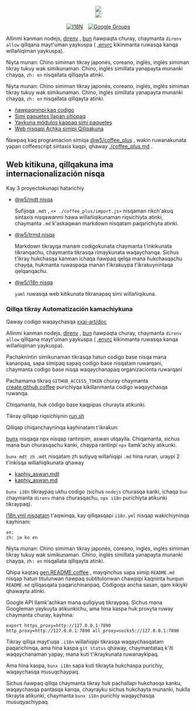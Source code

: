 <p align="center"><a href="https://xxai.art"><img src="https://cdn.jsdelivr.net/gh/xxai-art/doc/logo.svg"/></a><br/><a href="https://xxai.art"><img src="https://cdn.jsdelivr.net/gh/xxai-art/doc/xxai.svg"/></a></p><p align="center"><a href="https://github.com/xxai-art/doc#readme"><img alt="I18N" src="https://cdn.jsdelivr.net/gh/wactax/img/t.svg"/></a>　<a href="https://groups.google.com/u/0/g/xxai-art"><img alt="Google Groups" src="https://cdn.jsdelivr.net/gh/wactax/img/g-groups.svg"/></a></p>

Allinmi kanman nodejs, [direnv](https://direnv.net) , [bun](https://github.com/oven-sh/bun) ñawpaqta churay, chaymanta `direnv allow` qillqana mayt'uman yaykuspa ( [.envrc](https://github.com/xxai-art/doc/blob/main/.envrc) kikinmanta ruwasqa kanqa willañiqiman yaykuspa).

Niyta munan: Chino simiman tikray japonés, coreano, inglés, inglés simiman tikray tukuy wak simikunaman. Chino, inglés simillata yanapayta munanki chayqa, `zh: en` nisqallata qillqayta atinki.

Niyta munan: Chino simiman tikray japonés, coreano, inglés, inglés simiman tikray tukuy wak simikunaman. Chino, inglés simillata yanapayta munanki chayqa, `zh: en` nisqallata qillqayta atinki.

* [ñawpaqninpi kaq codigo](https://github.com/xxai-art/web)
* [Simi paquetes llapan sitiopaq](https://github.com/xxai-art/web/tree/main/i18n)
* [Yaykuna módulos kaqpaq simi paquetes](https://github.com/wacpkg/user/tree/main/ui.i18n)
* [Web nisqapi Achka simipi Qillqakuna](https://github.com/xxai-doc)

Ñawpaq kaq programacion simiqa [@w5/coffee_plus](http://npmjs.com/@w5/coffee_plus) , wakin ruwanakunata yapan coffeescript sintaxis kaqpi, qhaway [./coffee_plus.md](./coffee_plus.md) .

## Web kitikuna, qillqakuna ima internacionalización nisqa

Kay 3 proyectokunapi hatarichiy

* [@w5/mdt nisqa](https://www.npmjs.com/package/@w5/mdt)

  Sufijoqa `.mdt` , `<+ ./coffee_plus/import.js>` nisqaman rikch'akuq sintaxis nisqawanmi hawa willañiqikunaman riqsichiyta atinki, chaymanta `.md` k'askaqwan markdown nisqatam paqarichiyta atinki.

* [@w5/trmd nisqa](https://www.npmjs.com/package/@w5/trmd)

  Markdown tikrayqa manam codigokunata chaymanta t'inkikunata tikranqachu, chaymanta tikrasqa rimaykunata waqaychanqa. Sichus t’ikray hukchasqa kanman ichaqa ñawpaq qelqa mana hukchasqachu chayqa, hukmanta ruwaspaqa manan t’ikrakuypa t’ikrakuynintaqa qelqanqachu.

* [@w5/i18n nisqa](https://www.npmjs.com/package/@w5/i18n)

  `yaml` ruwasqa web kitikunata tikranapaq simi willañiqikuna.

### Qillqa tikray Automatización kamachiykuna

Qaway codigo waqaychasqa [xxai-art/doc](https://github.com/xxai-art/doc)

Allinmi kanman nodejs, [direnv](https://direnv.net) , [bun](https://github.com/oven-sh/bun) ñawpaqta churay, chaymanta `direnv allow` qillqana mayt'uman yaykuspa ( [.envrc](https://github.com/xxai-art/doc/blob/main/.envrc) kikinmanta ruwasqa kanqa willañiqiman yaykuspa).

Pachaknintin simikunaman tikrasqa hatun codigo base nisqa mana kananpaq, sapa simipaq sapaq codigo base nisqatam ruwarqani, chaymanta codigo base nisqa waqaychanapaq organizacionta ruwarqani

Pachamama tikraq `GITHUB_ACCESS_TOKEN` churay chaymanta [create.github.coffee](https://github.com/xxai-art/doc/blob/main/create.github.coffee) purichiyqa kikillanmanta codigo waqaychasqa ruwanqa.

Chiqamanta, huk código base kaqpipas churayta atikunki.

Tikray qillqap riqsichiynin [run.sh](https://github.com/xxai-art/doc/blob/main/run.sh)

Qillqap chiqanchayninqa kayhinatam t'ikrakun:

[bunx](https://bun.sh/docs/cli/bunx) nisqaqa npx nisqap rantinpim, aswan utqaylla. Chiqamanta, sichus mana bun churasqachu kanki, chaypa rantinpi `npx` llamk'achiy atikunki.

`bunx mdt zh` `.mdt` nisqatam zh sutiyuq willañiqipi `.md` hina ruran, uraypi 2 t'inkisqa willañiqikunata qhaway

* [kaphiy_aswan.mdt](https://github.com/xxai-doc/zh/blob/main/coffee_plus.mdt)
* [kaphiy_aswan.md](https://github.com/xxai-doc/zh/blob/main/coffee_plus.md)

`bunx i18n` tikraypaq ukhu codigo (sichus `nodejs` churasqa kanki, ichaqa `bun` chaymanta `direnv` mana churasqachu, `npx i18n` purichiyta atikunki tikraypaq).

[I18n.yml nisqatam](https://github.com/xxai-art/doc/blob/main/i18n.yml) t'aqwinqa, kay qillqasqapi `i18n.yml` nisqap wakichiyninqa kayhinam:

```
en:
zh: ja ko en
```

Niyta munan: Chino simiman tikray japonés, coreano, inglés, inglés simiman tikray tukuy wak simikunaman. Chino, inglés simillata yanapayta munanki chayqa, `zh: en` nisqallata qillqayta atinki.

Qhipa kaqtaq [gen.README.coffee](https://github.com/xxai-art/doc/blob/main/gen.README.coffee) , mayqinchus sapa simip `README.md` nisqap hatun titulunwan ñawpaq subtítulonwan chawpipi kaqninta hurqun `README.md` qillqasqata paqarichinanpaq. Códigoqa ancha sasan, qam kikiyki qhawayta atinki.

Google API llamk'achkan mana qullqiyuq tikraypaq. Sichus mana Googleman yaykuyta atikunkichu, ama hina kaspa huk proxyta ruway chaymanta churay, kayhina:

```
export https_proxy=http://127.0.0.1:7890 http_proxy=http://127.0.0.1:7890 all_proxy=socks5://127.0.0.1:7890
```

Tikray qillqa mayt'uqa `.i18n` willañiqipi tikrasqa waqaychasqatam paqarichinqa, ama hina kaspa `git status` qhaway, chaymantataq k'iti waqaychanaman yapay, mana kuti t'ikraykunata ruwanaykipaq.

Ama hina kaspa, `bunx i18n` sapa kuti tikrayta hukchaspa purichiy, waqaychasqa musuqchaypaq.

Sichus ñawpaq qillqa chaymanta tikray huk pachallapi hukchasqa kanku, waqaychasqa pantasqa kanqa, chayrayku sichus hukchayta munanki, huklla tikrayta atikunki, chaymanta `bunx i18n` purichiy waqaychasqa musuqyachiypaq.
